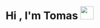 <h1 align="center"><b>Hi , I'm Tomas </b><img src="https://s3.us-east-2.amazonaws.com/test.bot.telegram/birome.gif" width="35"></h1>

<!--
**Dafiron/Dafiron** is a ✨ _special_ ✨ repository because its `README.md` (this file) appears on your GitHub profile.

Here are some ideas to get you started:

- 🔭 I’m currently working on ...
- 🌱 I’m currently learning ...
- 👯 I’m looking to collaborate on ...
- 🤔 I’m looking for help with ...
- 💬 Ask me about ...
- 📫 How to reach me: ...
- 😄 Pronouns: ...
- ⚡ Fun fact: ...
-->
